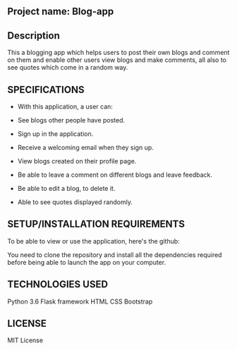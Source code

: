 ## Project name: Blog-app

## Description
This a blogging app which helps users to post their own blogs and comment on them and enable other users view blogs and make comments, all also to see quotes which come in a random way.

## SPECIFICATIONS

* With this application, a user can:

* See blogs other people have posted.

* Sign up in the application.

* Receive a welcoming email when they sign up.

* View blogs created on their profile page.

* Be able to leave a comment on different blogs and leave feedback.

* Be able to edit a blog, to delete it.

* Able to see quotes displayed randomly.

## SETUP/INSTALLATION REQUIREMENTS
To be able to view or use the application, here's the github:

You need to clone the repository and install all the dependencies required before being able to launch the app on your computer.

## TECHNOLOGIES USED
Python 3.6
Flask framework
HTML
CSS
Bootstrap

## LICENSE
MIT License

